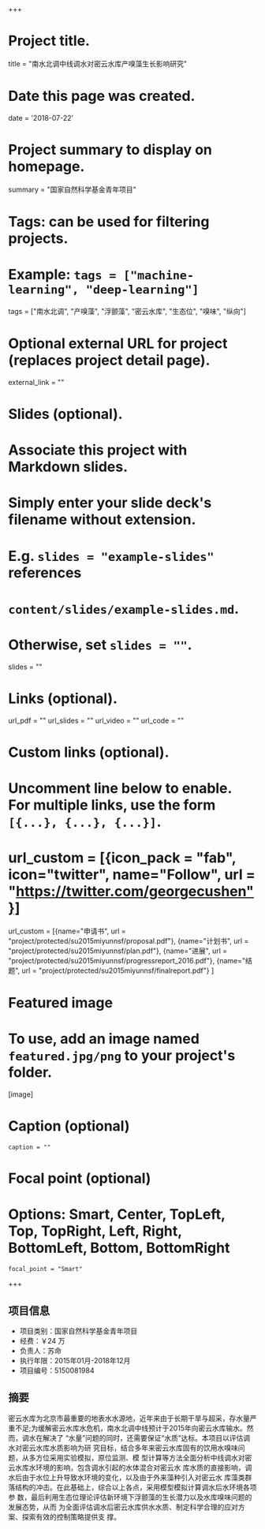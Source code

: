 +++
# Project title.
title = "南水北调中线调水对密云水库产嗅藻生长影响研究"

# Date this page was created.
date = '2018-07-22'

# Project summary to display on homepage.
summary = "国家自然科学基金青年项目"

# Tags: can be used for filtering projects.
# Example: `tags = ["machine-learning", "deep-learning"]`
tags = ["南水北调", "产嗅藻", "浮颤藻", "密云水库", "生态位", "嗅味", "纵向"]

# Optional external URL for project (replaces project detail page).
external_link = ""

# Slides (optional).
#   Associate this project with Markdown slides.
#   Simply enter your slide deck's filename without extension.
#   E.g. `slides = "example-slides"` references 
#   `content/slides/example-slides.md`.
#   Otherwise, set `slides = ""`.
slides = ""

# Links (optional).
url_pdf = ""
url_slides = ""
url_video = ""
url_code = ""

# Custom links (optional).
#   Uncomment line below to enable. For multiple links, use the form `[{...}, {...}, {...}]`.
# url_custom = [{icon_pack = "fab", icon="twitter", name="Follow", url = "https://twitter.com/georgecushen"}]
url_custom = [{name="申请书", url = "project/protected/su2015miyunnsf/proposal.pdf"},
{name="计划书", url = "project/protected/su2015miyunnsf/plan.pdf"},
{name="进展", url = "project/protected/su2015miyunnsf/progressreport_2016.pdf"},
{name="结题", url = "project/protected/su2015miyunnsf/finalreport.pdf"}
]

# Featured image
# To use, add an image named `featured.jpg/png` to your project's folder. 
[image]
  # Caption (optional)
    caption = ""
  
  # Focal point (optional)
  # Options: Smart, Center, TopLeft, Top, TopRight, Left, Right, BottomLeft, Bottom, BottomRight
    focal_point = "Smart"

+++

## 项目信息

- 项目类别：国家自然科学基金青年项目
- 经费：￥24 万
- 负责人：苏命
- 执行年限：2015年01月-2018年12月
- 项目编号：5150081984

## 摘要


密云水库为北京市最重要的地表水水源地，近年来由于长期干旱与超采，存水量严重不足;为缓解密云水库水危机，南水北调中线预计于2015年向密云水库输水。然而，调水在解决了 “水量”问题的同时，还需要保证“水质”达标。本项目以评估调水对密云水库水质影响为研 究目标，结合多年来密云水库固有的饮用水嗅味问题，从多方位采用实验模拟，原位监测、模 型计算等方法全面分析中线调水对密云水库水环境的影响，包含调水引起的水体混合对密云水 库水质的直接影响，调水后由于水位上升导致水环境的变化，以及由于外来藻种引入对密云水 库藻类群落结构的冲击。在此基础上，综合以上各点，采用模型模拟计算调水后水环境各项参 数，最后利用生态位理论评估新环境下浮颤藻的生长潜力以及水库嗅味问题的发展态势，从而 为全面评估调水后密云水库供水水质、制定科学合理的应对方案、探索有效的控制策略提供支 撑。

